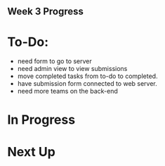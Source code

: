 ## Week 3 Progress

# To-Do: 
- need form to go to server
- need admin view to view submissions
- move completed tasks from to-do to completed.
- have submission form connected to web server.
- need more teams on the back-end

# In Progress

# Next Up
